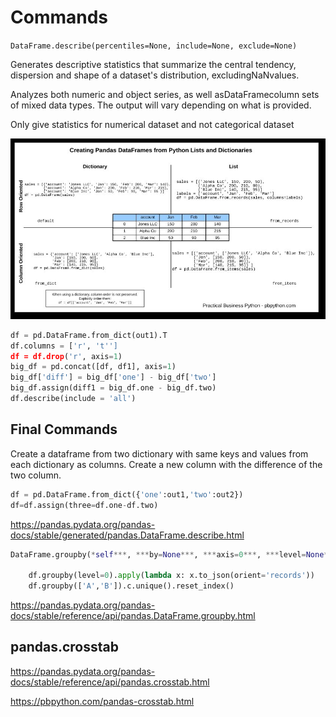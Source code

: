 # Commands

`DataFrame.describe(percentiles=None, include=None, exclude=None)`

Generates descriptive statistics that summarize the central tendency, dispersion and shape of a dataset's distribution, excludingNaNvalues.

Analyzes both numeric and object series, as well asDataFramecolumn sets of mixed data types. The output will vary depending on what is provided.

Only give statistics for numerical dataset and not categorical dataset

![image](../../media/Commands-image1.jpg)

```python
df = pd.DataFrame.from_dict(out1).T
df.columns = ['r', 't'']
df = df.drop('r', axis=1)
big_df = pd.concat([df, df1], axis=1)
big_df['diff'] = big_df['one'] - big_df['two']
big_df.assign(diff1 = big_df.one - big_df.two)
df.describe(include = 'all')
```

## Final Commands

Create a dataframe from two dictionary with same keys and values from each dictionary as columns. Create a new column with the difference of the two column.

```python
df = pd.DataFrame.from_dict({'one':out1,'two':out2})
df=df.assign(three=df.one-df.two)
```

<https://pandas.pydata.org/pandas-docs/stable/generated/pandas.DataFrame.describe.html>

```python
DataFrame.groupby(*self***, ***by=None***, ***axis=0***, ***level=None***, ***as_index: bool = True***, ***sort: bool = True***, ***group_keys: bool = True***, ***squeeze: bool = False***, ***observed: bool = False*)→ 'groupby_generic.DataFrameGroupBy'

    df.groupby(level=0).apply(lambda x: x.to_json(orient='records'))
    df.groupby(['A','B']).c.unique().reset_index()
```

<https://pandas.pydata.org/pandas-docs/stable/reference/api/pandas.DataFrame.groupby.html>

## pandas.crosstab

<https://pandas.pydata.org/pandas-docs/stable/reference/api/pandas.crosstab.html>

<https://pbpython.com/pandas-crosstab.html>
